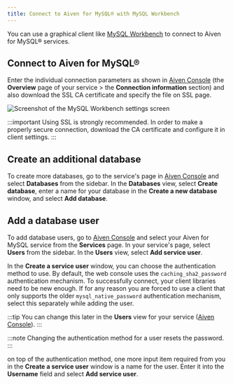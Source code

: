 ```yaml
---
title: Connect to Aiven for MySQL® with MySQL Workbench
---
```


You can use a graphical client like [MySQL
Workbench](https://www.mysql.com/products/workbench/) to connect to
Aiven for MySQL® services.

## Connect to Aiven for MySQL®

Enter the individual connection parameters as shown in [Aiven
Console](https://console.aiven.io/) (the **Overview** page of your
service \> the **Connection information** section) and also download the
SSL CA certificate and specify the file on SSL page.

![Screenshot of the MySQL Workbench settings screen](/images/products/mysql/mysql-workbench.png)

:::important
Using SSL is strongly recommended. In order to make a properly secure
connection, download the CA certificate and configure it in client
settings.
:::

## Create an additional database

To create more databases, go to the service\'s page in [Aiven
Console](https://console.aiven.io/) and select **Databases** from the
sidebar. In the **Databases** view, select **Create database**, enter a
name for your database in the **Create a new database** window, and
select **Add database**.

## Add a database user

To add database users, go to [Aiven Console](https://console.aiven.io/)
and select your Aiven for MySQL service from the **Services** page. In
your service\'s page, select **Users** from the sidebar. In the
**Users** view, select **Add service user**.

In the **Create a service user** window, you can choose the
authentication method to use. By default, the web console uses the
`caching_sha2_password` authentication mechanism. To successfully
connect, your client libraries need to be new enough. If for any reason
you are forced to use a client that only supports the older
`mysql_native_password` authentication mechanism, select this separately
while adding the user.

:::tip
You can change this later in the **Users** view for your service ([Aiven
Console](https://console.aiven.io/)).
:::

:::note
Changing the authentication method for a user resets the password.
:::

on top of the authentication method, one more input item required from
you in the **Create a service user** window is a name for the user.
Enter it into the **Username** field and select **Add service user**.
